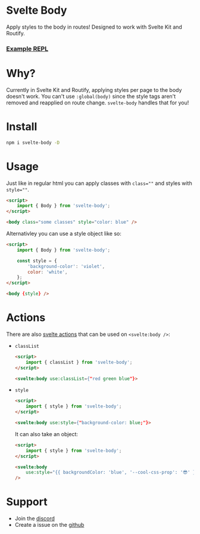 # Svelte Body

Apply styles to the body in routes! Designed to work with Svelte Kit and Routify.

### [Example REPL](https://svelte.dev/repl/7d04a8d3131c46b5b188744dc86c0fb5?version=3.42.4)

# Why?

Currently in Svelte Kit and Routify, applying styles per page to the body doesn't work. You can't use `:global(body)` since the style tags aren't removed and reapplied on route change. `svelte-body` handles that for you!

# Install

```bash
npm i svelte-body -D
```

# Usage

Just like in regular html you can apply classes with `class=""` and styles with `style=""`.

```html
<script>
    import { Body } from 'svelte-body';
</script>

<body class="some classes" style="color: blue" />
```

Alternativley you can use a style object like so:

```html
<script>
    import { Body } from 'svelte-body';

    const style = {
        'background-color': 'violet',
        color: 'white',
    };
</script>

<body {style} />
```

# Actions

There are also [svelte actions](https://svelte.dev/docs#use_action) that can be used on `<svelte:body />`:

-   `classList`

    ```html
    <script>
        import { classList } from 'svelte-body';
    </script>

    <svelte:body use:classList={"red green blue"}>
    ```

-   `style`

    ```html
    <script>
        import { style } from 'svelte-body';
    </script>

    <svelte:body use:style={"background-color: blue;"}>
    ```

    It can also take an object:

    ```html
    <script>
        import { style } from 'svelte-body';
    </script>

    <svelte:body
        use:style="{{ backgroundColor: 'blue', '--cool-css-prop': '😎' }}"
    />
    ```

# Support

-   Join the [discord](https://discord.gg/2Vd4wAjJnm)<br>
-   Create a issue on the [github](https://github.com/ghostdevv/svelte-body)
